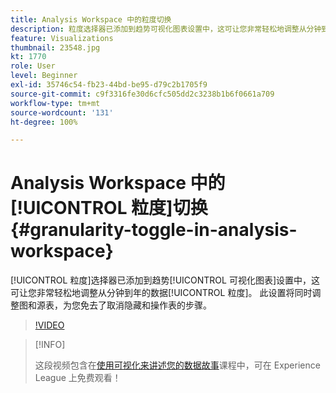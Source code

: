 ```yaml
---
title: Analysis Workspace 中的粒度切换
description: 粒度选择器已添加到趋势可视化图表设置中，这可让您非常轻松地调整从分钟到年的数据粒度。 此设置将同时调整图和源表，为您免去了取消隐藏和操作表的步骤。
feature: Visualizations
thumbnail: 23548.jpg
kt: 1770
role: User
level: Beginner
exl-id: 35746c54-fb23-44bd-be95-d79c2b1705f9
source-git-commit: c9f3316fe30d6cfc505dd2c3238b1b6f0661a709
workflow-type: tm+mt
source-wordcount: '131'
ht-degree: 100%

---
```


# Analysis Workspace 中的[!UICONTROL 粒度]切换 {#granularity-toggle-in-analysis-workspace}

[!UICONTROL 粒度]选择器已添加到趋势[!UICONTROL 可视化图表]设置中，这可让您非常轻松地调整从分钟到年的数据[!UICONTROL 粒度]。 此设置将同时调整图和源表，为您免去了取消隐藏和操作表的步骤。

>[!VIDEO](https://video.tv.adobe.com/v/23548/?quality=12)

>[!INFO]
>
> 这段视频包含在[使用可视化来讲述您的数据故事](https://experienceleague.adobe.com/?recommended=Analytics-U-1-2021.1.visualizations)课程中，可在 Experience League 上免费观看！

